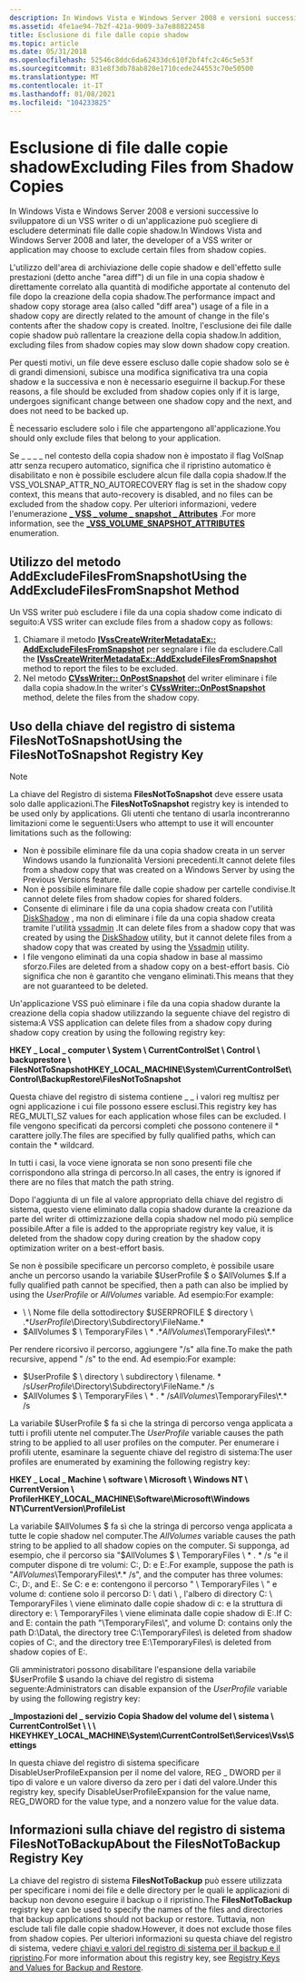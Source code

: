 ```yaml
---
description: In Windows Vista e Windows Server 2008 e versioni successive lo sviluppatore di un VSS writer o di un'applicazione può scegliere di escludere determinati file dalle copie shadow.
ms.assetid: 4fe1ae94-7b2f-421a-9009-3a7e88822458
title: Esclusione di file dalle copie shadow
ms.topic: article
ms.date: 05/31/2018
ms.openlocfilehash: 52546c8ddc6da62433dc610f2bf4fc2c46c5e53f
ms.sourcegitcommit: 831e8f3db78ab820e1710cede244553c70e50500
ms.translationtype: MT
ms.contentlocale: it-IT
ms.lasthandoff: 01/08/2021
ms.locfileid: "104233825"
---
```

# <a name="excluding-files-from-shadow-copies"></a><span data-ttu-id="d0a03-103">Esclusione di file dalle copie shadow</span><span class="sxs-lookup"><span data-stu-id="d0a03-103">Excluding Files from Shadow Copies</span></span>

<span data-ttu-id="d0a03-104">In Windows Vista e Windows Server 2008 e versioni successive lo sviluppatore di un VSS writer o di un'applicazione può scegliere di escludere determinati file dalle copie shadow.</span><span class="sxs-lookup"><span data-stu-id="d0a03-104">In Windows Vista and Windows Server 2008 and later, the developer of a VSS writer or application may choose to exclude certain files from shadow copies.</span></span>

<span data-ttu-id="d0a03-105">L'utilizzo dell'area di archiviazione delle copie shadow e dell'effetto sulle prestazioni (detto anche "area diff") di un file in una copia shadow è direttamente correlato alla quantità di modifiche apportate al contenuto del file dopo la creazione della copia shadow.</span><span class="sxs-lookup"><span data-stu-id="d0a03-105">The performance impact and shadow copy storage area (also called "diff area") usage of a file in a shadow copy are directly related to the amount of change in the file's contents after the shadow copy is created.</span></span> <span data-ttu-id="d0a03-106">Inoltre, l'esclusione dei file dalle copie shadow può rallentare la creazione della copia shadow.</span><span class="sxs-lookup"><span data-stu-id="d0a03-106">In addition, excluding files from shadow copies may slow down shadow copy creation.</span></span>

<span data-ttu-id="d0a03-107">Per questi motivi, un file deve essere escluso dalle copie shadow solo se è di grandi dimensioni, subisce una modifica significativa tra una copia shadow e la successiva e non è necessario eseguirne il backup.</span><span class="sxs-lookup"><span data-stu-id="d0a03-107">For these reasons, a file should be excluded from shadow copies only if it is large, undergoes significant change between one shadow copy and the next, and does not need to be backed up.</span></span>

<span data-ttu-id="d0a03-108">È necessario escludere solo i file che appartengono all'applicazione.</span><span class="sxs-lookup"><span data-stu-id="d0a03-108">You should only exclude files that belong to your application.</span></span>

<span data-ttu-id="d0a03-109">Se \_ \_ \_ \_ nel contesto della copia shadow non è impostato il flag VolSnap attr senza recupero automatico, significa che il ripristino automatico è disabilitato e non è possibile escludere alcun file dalla copia shadow.</span><span class="sxs-lookup"><span data-stu-id="d0a03-109">If the VSS\_VOLSNAP\_ATTR\_NO\_AUTORECOVERY flag is set in the shadow copy context, this means that auto-recovery is disabled, and no files can be excluded from the shadow copy.</span></span> <span data-ttu-id="d0a03-110">Per ulteriori informazioni, vedere l'enumerazione [**\_ VSS \_ volume \_ snapshot \_ Attributes**](/windows/desktop/api/Vss/ne-vss-vss_volume_snapshot_attributes) .</span><span class="sxs-lookup"><span data-stu-id="d0a03-110">For more information, see the [**\_VSS\_VOLUME\_SNAPSHOT\_ATTRIBUTES**](/windows/desktop/api/Vss/ne-vss-vss_volume_snapshot_attributes) enumeration.</span></span>

## <a name="using-the-addexcludefilesfromsnapshot-method"></a><span data-ttu-id="d0a03-111">Utilizzo del metodo AddExcludeFilesFromSnapshot</span><span class="sxs-lookup"><span data-stu-id="d0a03-111">Using the AddExcludeFilesFromSnapshot Method</span></span>

<span data-ttu-id="d0a03-112">Un VSS writer può escludere i file da una copia shadow come indicato di seguito:</span><span class="sxs-lookup"><span data-stu-id="d0a03-112">A VSS writer can exclude files from a shadow copy as follows:</span></span>

1.  <span data-ttu-id="d0a03-113">Chiamare il metodo [**IVssCreateWriterMetadataEx:: AddExcludeFilesFromSnapshot**](/windows/desktop/api/VsWriter/nf-vswriter-ivsscreatewritermetadataex-addexcludefilesfromsnapshot) per segnalare i file da escludere.</span><span class="sxs-lookup"><span data-stu-id="d0a03-113">Call the [**IVssCreateWriterMetadataEx::AddExcludeFilesFromSnapshot**](/windows/desktop/api/VsWriter/nf-vswriter-ivsscreatewritermetadataex-addexcludefilesfromsnapshot) method to report the files to be excluded.</span></span>
2.  <span data-ttu-id="d0a03-114">Nel metodo [**CVssWriter:: OnPostSnapshot**](/windows/desktop/api/VsWriter/nf-vswriter-cvsswriter-onpostsnapshot) del writer eliminare i file dalla copia shadow.</span><span class="sxs-lookup"><span data-stu-id="d0a03-114">In the writer's [**CVssWriter::OnPostSnapshot**](/windows/desktop/api/VsWriter/nf-vswriter-cvsswriter-onpostsnapshot) method, delete the files from the shadow copy.</span></span>

## <a name="using-the-filesnottosnapshot-registry-key"></a><span data-ttu-id="d0a03-115">Uso della chiave del registro di sistema FilesNotToSnapshot</span><span class="sxs-lookup"><span data-stu-id="d0a03-115">Using the FilesNotToSnapshot Registry Key</span></span>

> [!Note]  
> <span data-ttu-id="d0a03-116">La chiave del Registro di sistema **FilesNotToSnapshot** deve essere usata solo dalle applicazioni.</span><span class="sxs-lookup"><span data-stu-id="d0a03-116">The **FilesNotToSnapshot** registry key is intended to be used only by applications.</span></span> <span data-ttu-id="d0a03-117">Gli utenti che tentano di usarla incontreranno limitazioni come le seguenti:</span><span class="sxs-lookup"><span data-stu-id="d0a03-117">Users who attempt to use it will encounter limitations such as the following:</span></span>
>
> -   <span data-ttu-id="d0a03-118">Non è possibile eliminare file da una copia shadow creata in un server Windows usando la funzionalità Versioni precedenti.</span><span class="sxs-lookup"><span data-stu-id="d0a03-118">It cannot delete files from a shadow copy that was created on a Windows Server by using the Previous Versions feature.</span></span>
> -   <span data-ttu-id="d0a03-119">Non è possibile eliminare file dalle copie shadow per cartelle condivise.</span><span class="sxs-lookup"><span data-stu-id="d0a03-119">It cannot delete files from shadow copies for shared folders.</span></span>
> -   <span data-ttu-id="d0a03-120">Consente di eliminare i file da una copia shadow creata con l'utilità [DiskShadow](/previous-versions/windows/it-pro/windows-server-2012-R2-and-2012/cc772172(v=ws.11)) , ma non di eliminare i file da una copia shadow creata tramite l'utilità [vssadmin](/previous-versions/windows/it-pro/windows-server-2012-R2-and-2012/cc754968(v=ws.11)) .</span><span class="sxs-lookup"><span data-stu-id="d0a03-120">It can delete files from a shadow copy that was created by using the [DiskShadow](/previous-versions/windows/it-pro/windows-server-2012-R2-and-2012/cc772172(v=ws.11)) utility, but it cannot delete files from a shadow copy that was created by using the [Vssadmin](/previous-versions/windows/it-pro/windows-server-2012-R2-and-2012/cc754968(v=ws.11)) utility.</span></span>
> -   <span data-ttu-id="d0a03-121">I file vengono eliminati da una copia shadow in base al massimo sforzo.</span><span class="sxs-lookup"><span data-stu-id="d0a03-121">Files are deleted from a shadow copy on a best-effort basis.</span></span> <span data-ttu-id="d0a03-122">Ciò significa che non è garantito che vengano eliminati.</span><span class="sxs-lookup"><span data-stu-id="d0a03-122">This means that they are not guaranteed to be deleted.</span></span>

 

<span data-ttu-id="d0a03-123">Un'applicazione VSS può eliminare i file da una copia shadow durante la creazione della copia shadow utilizzando la seguente chiave del registro di sistema:</span><span class="sxs-lookup"><span data-stu-id="d0a03-123">A VSS application can delete files from a shadow copy during shadow copy creation by using the following registry key:</span></span>

<span data-ttu-id="d0a03-124">**HKEY \_ Local \_ computer \\ System \\ CurrentControlSet \\ Control \\ backuprestore \\ FilesNotToSnapshot**</span><span class="sxs-lookup"><span data-stu-id="d0a03-124">**HKEY\_LOCAL\_MACHINE\\System\\CurrentControlSet\\Control\\BackupRestore\\FilesNotToSnapshot**</span></span>

<span data-ttu-id="d0a03-125">Questa chiave del registro di sistema contiene \_ \_ i valori reg multisz per ogni applicazione i cui file possono essere esclusi.</span><span class="sxs-lookup"><span data-stu-id="d0a03-125">This registry key has REG\_MULTI\_SZ values for each application whose files can be excluded.</span></span> <span data-ttu-id="d0a03-126">I file vengono specificati da percorsi completi che possono contenere il \* carattere jolly.</span><span class="sxs-lookup"><span data-stu-id="d0a03-126">The files are specified by fully qualified paths, which can contain the \* wildcard.</span></span>

<span data-ttu-id="d0a03-127">In tutti i casi, la voce viene ignorata se non sono presenti file che corrispondono alla stringa di percorso.</span><span class="sxs-lookup"><span data-stu-id="d0a03-127">In all cases, the entry is ignored if there are no files that match the path string.</span></span>

<span data-ttu-id="d0a03-128">Dopo l'aggiunta di un file al valore appropriato della chiave del registro di sistema, questo viene eliminato dalla copia shadow durante la creazione da parte del writer di ottimizzazione della copia shadow nel modo più semplice possibile.</span><span class="sxs-lookup"><span data-stu-id="d0a03-128">After a file is added to the appropriate registry key value, it is deleted from the shadow copy during creation by the shadow copy optimization writer on a best-effort basis.</span></span>

<span data-ttu-id="d0a03-129">Se non è possibile specificare un percorso completo, è possibile usare anche un percorso usando la variabile $UserProfile $ o $AllVolumes $.</span><span class="sxs-lookup"><span data-stu-id="d0a03-129">If a fully qualified path cannot be specified, then a path can also be implied by using the $UserProfile$ or $AllVolumes$ variable.</span></span> <span data-ttu-id="d0a03-130">Ad esempio:</span><span class="sxs-lookup"><span data-stu-id="d0a03-130">For example:</span></span>

-   <span data-ttu-id="d0a03-131">\\ \\ Nome file della sottodirectory $USERPROFILE $ directory \\ .\*</span><span class="sxs-lookup"><span data-stu-id="d0a03-131">$UserProfile$\\Directory\\Subdirectory\\FileName.\*</span></span>
-   <span data-ttu-id="d0a03-132">$AllVolumes $ \\ TemporaryFiles \\ \* .\*</span><span class="sxs-lookup"><span data-stu-id="d0a03-132">$AllVolumes$\\TemporaryFiles\\\*.\*</span></span>

<span data-ttu-id="d0a03-133">Per rendere ricorsivo il percorso, aggiungere "/s" alla fine.</span><span class="sxs-lookup"><span data-stu-id="d0a03-133">To make the path recursive, append " /s" to the end.</span></span> <span data-ttu-id="d0a03-134">Ad esempio:</span><span class="sxs-lookup"><span data-stu-id="d0a03-134">For example:</span></span>

-   <span data-ttu-id="d0a03-135">$UserProfile $ \\ directory \\ subdirectory \\ filename. \* /s</span><span class="sxs-lookup"><span data-stu-id="d0a03-135">$UserProfile$\\Directory\\Subdirectory\\FileName.\* /s</span></span>
-   <span data-ttu-id="d0a03-136">$AllVolumes $ \\ TemporaryFiles \\ \* . \* /s</span><span class="sxs-lookup"><span data-stu-id="d0a03-136">$AllVolumes$\\TemporaryFiles\\\*.\* /s</span></span>

<span data-ttu-id="d0a03-137">La variabile $UserProfile $ fa sì che la stringa di percorso venga applicata a tutti i profili utente nel computer.</span><span class="sxs-lookup"><span data-stu-id="d0a03-137">The $UserProfile$ variable causes the path string to be applied to all user profiles on the computer.</span></span> <span data-ttu-id="d0a03-138">Per enumerare i profili utente, esaminare la seguente chiave del registro di sistema:</span><span class="sxs-lookup"><span data-stu-id="d0a03-138">The user profiles are enumerated by examining the following registry key:</span></span>

<span data-ttu-id="d0a03-139">**HKEY \_ Local \_ Machine \\ software \\ Microsoft \\ Windows NT \\ CurrentVersion \\ Profiler**</span><span class="sxs-lookup"><span data-stu-id="d0a03-139">**HKEY\_LOCAL\_MACHINE\\Software\\Microsoft\\Windows NT\\CurrentVersion\\ProfileList**</span></span>

<span data-ttu-id="d0a03-140">La variabile $AllVolumes $ fa sì che la stringa di percorso venga applicata a tutte le copie shadow nel computer.</span><span class="sxs-lookup"><span data-stu-id="d0a03-140">The $AllVolumes$ variable causes the path string to be applied to all shadow copies on the computer.</span></span> <span data-ttu-id="d0a03-141">Si supponga, ad esempio, che il percorso sia "$AllVolumes $ \\ TemporaryFiles \\ \* . \* /s "e il computer dispone di tre volumi: C:, D: e E:.</span><span class="sxs-lookup"><span data-stu-id="d0a03-141">For example, suppose the path is "$AllVolumes$\\TemporaryFiles\\\*.\* /s", and the computer has three volumes: C:, D:, and E:.</span></span> <span data-ttu-id="d0a03-142">Se C: e e: contengono il percorso " \\ TemporaryFiles \\ " e volume d: contiene solo il percorso D: \\ dati \\ , l'albero di directory C: \\ TemporaryFiles \\ viene eliminato dalle copie shadow di c: e la struttura di directory e: \\ TemporaryFiles \\ viene eliminata dalle copie shadow di E:.</span><span class="sxs-lookup"><span data-stu-id="d0a03-142">If C: and E: contain the path "\\TemporaryFiles\\", and volume D: contains only the path D:\\Data\\, the directory tree C:\\TemporaryFiles\\ is deleted from shadow copies of C:, and the directory tree E:\\TemporaryFiles\\ is deleted from shadow copies of E:.</span></span>

<span data-ttu-id="d0a03-143">Gli amministratori possono disabilitare l'espansione della variabile $UserProfile $ usando la chiave del registro di sistema seguente:</span><span class="sxs-lookup"><span data-stu-id="d0a03-143">Administrators can disable expansion of the $UserProfile$ variable by using the following registry key:</span></span>

<span data-ttu-id="d0a03-144">**\_Impostazioni del \_ servizio Copia Shadow del volume del \\ sistema \\ CurrentControlSet \\ \\ \\ HKEY**</span><span class="sxs-lookup"><span data-stu-id="d0a03-144">**HKEY\_LOCAL\_MACHINE\\System\\CurrentControlSet\\Services\\Vss\\Settings**</span></span>

<span data-ttu-id="d0a03-145">In questa chiave del registro di sistema specificare DisableUserProfileExpansion per il nome del valore, REG \_ DWORD per il tipo di valore e un valore diverso da zero per i dati del valore.</span><span class="sxs-lookup"><span data-stu-id="d0a03-145">Under this registry key, specify DisableUserProfileExpansion for the value name, REG\_DWORD for the value type, and a nonzero value for the value data.</span></span>

## <a name="about-the-filesnottobackup-registry-key"></a><span data-ttu-id="d0a03-146">Informazioni sulla chiave del registro di sistema FilesNotToBackup</span><span class="sxs-lookup"><span data-stu-id="d0a03-146">About the FilesNotToBackup Registry Key</span></span>

<span data-ttu-id="d0a03-147">La chiave del registro di sistema **FilesNotToBackup** può essere utilizzata per specificare i nomi dei file e delle directory per le quali le applicazioni di backup non devono eseguire il backup o il ripristino.</span><span class="sxs-lookup"><span data-stu-id="d0a03-147">The **FilesNotToBackup** registry key can be used to specify the names of the files and directories that backup applications should not backup or restore.</span></span> <span data-ttu-id="d0a03-148">Tuttavia, non esclude tali file dalle copie shadow.</span><span class="sxs-lookup"><span data-stu-id="d0a03-148">However, it does not exclude those files from shadow copies.</span></span> <span data-ttu-id="d0a03-149">Per ulteriori informazioni su questa chiave del registro di sistema, vedere [chiavi e valori del registro di sistema per il backup e il ripristino](../backup/registry-keys-for-backup-and-restore.md).</span><span class="sxs-lookup"><span data-stu-id="d0a03-149">For more information about this registry key, see [Registry Keys and Values for Backup and Restore](../backup/registry-keys-for-backup-and-restore.md).</span></span>

 

 
